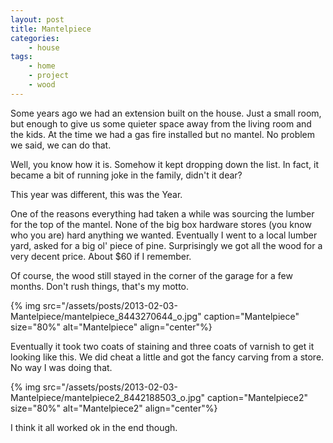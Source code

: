 ```yaml
---
layout: post
title: Mantelpiece
categories:
    - house
tags:
    - home
    - project
    - wood
---
```


Some years ago we had an extension built on the house. Just a small room, but enough to give us some quieter space away from the living room and the kids. At the time we had a gas fire installed but no mantel. No problem we said, we can do that.

Well, you know how it is. Somehow it kept dropping down the list. In fact, it became a bit of running joke in the family, didn't it dear?

This year was different, this was the Year.

One of the reasons everything had taken a while was sourcing the lumber for the top of the mantel. None of the big box hardware stores (you know who you are) hard anything we wanted. Eventually I went to a local lumber yard, asked for a big ol' piece of pine. Surprisingly we got all the wood for a very decent price. About $60 if I remember.

Of course, the wood still stayed in the corner of the garage for a few months. Don't rush things, that's my motto.

{% img src="/assets/posts/2013-02-03-Mantelpiece/mantelpiece_8443270644_o.jpg" caption="Mantelpiece" size="80%" alt="Mantelpiece" align="center"%}

Eventually it took two coats of staining and three coats of varnish to get it looking like this. We did cheat a little and got the fancy carving from a store. No way I was doing that.

{% img src="/assets/posts/2013-02-03-Mantelpiece/mantelpiece2_8442188503_o.jpg" caption="Mantelpiece2" size="80%" alt="Mantelpiece2" align="center"%}

I think it all worked ok in the end though.